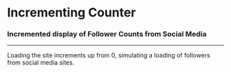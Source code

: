 # Incrementing Counter

### Incremented display of Follower Counts from Social Media
---
Loading the site increments up from 0, simulating a loading of followers from social media sites.